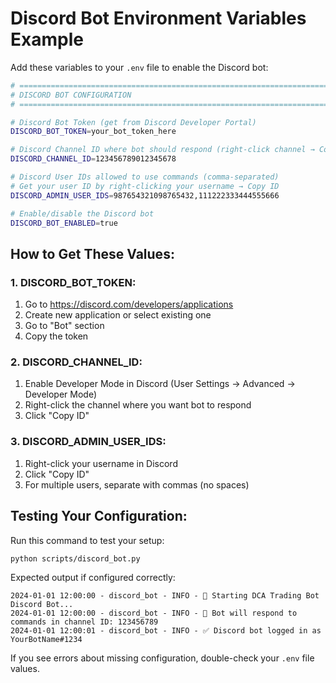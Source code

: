 # Discord Bot Environment Variables Example

Add these variables to your `.env` file to enable the Discord bot:

```bash
# =============================================================================
# DISCORD BOT CONFIGURATION
# =============================================================================

# Discord Bot Token (get from Discord Developer Portal)
DISCORD_BOT_TOKEN=your_bot_token_here

# Discord Channel ID where bot should respond (right-click channel → Copy ID)
DISCORD_CHANNEL_ID=123456789012345678

# Discord User IDs allowed to use commands (comma-separated)
# Get your user ID by right-clicking your username → Copy ID
DISCORD_ADMIN_USER_IDS=987654321098765432,111222333444555666

# Enable/disable the Discord bot
DISCORD_BOT_ENABLED=true
```

## How to Get These Values:

### 1. DISCORD_BOT_TOKEN:
1. Go to https://discord.com/developers/applications
2. Create new application or select existing one
3. Go to "Bot" section
4. Copy the token

### 2. DISCORD_CHANNEL_ID:
1. Enable Developer Mode in Discord (User Settings → Advanced → Developer Mode)
2. Right-click the channel where you want bot to respond
3. Click "Copy ID"

### 3. DISCORD_ADMIN_USER_IDS:
1. Right-click your username in Discord
2. Click "Copy ID"
3. For multiple users, separate with commas (no spaces)

## Testing Your Configuration:

Run this command to test your setup:

```bash
python scripts/discord_bot.py
```

Expected output if configured correctly:
```
2024-01-01 12:00:00 - discord_bot - INFO - 🚀 Starting DCA Trading Bot Discord Bot...
2024-01-01 12:00:00 - discord_bot - INFO - 📱 Bot will respond to commands in channel ID: 123456789
2024-01-01 12:00:01 - discord_bot - INFO - ✅ Discord bot logged in as YourBotName#1234
```

If you see errors about missing configuration, double-check your `.env` file values. 